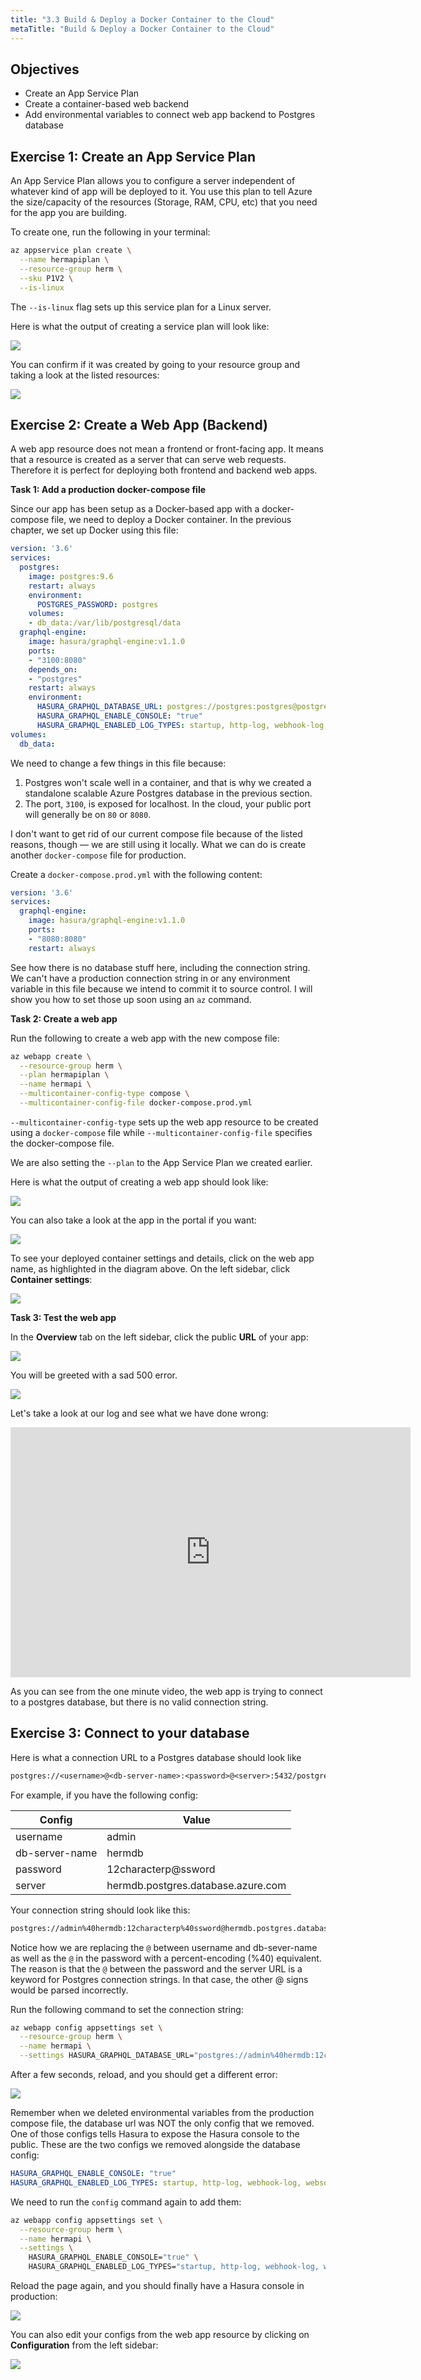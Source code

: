 ```yaml
---
title: "3.3 Build & Deploy a Docker Container to the Cloud"
metaTitle: "Build & Deploy a Docker Container to the Cloud"
---
```


## Objectives

- Create an App Service Plan
- Create a container-based web backend
- Add environmental variables to connect web app backend to Postgres database


## Exercise 1: Create an App Service Plan

An App Service Plan allows you to configure a server independent of whatever kind of app will be deployed to it. You use this plan to tell Azure the size/capacity of the resources (Storage, RAM, CPU, etc) that you need for the app you are building.

To create one, run the following in your terminal:

```bash
az appservice plan create \
  --name hermapiplan \
  --resource-group herm \
  --sku P1V2 \
  --is-linux
```

The `--is-linux` flag sets up this service plan for a Linux server.

Here is what the output of creating a service plan will look like:

![](https://paper-attachments.dropbox.com/s_CF587C16DBFCB550886E57AB2E7BCFF7611E95AB7F653D7F40F3C3CC5B40D207_1581911564841_Screen+Shot+2020-02-17+at+7.52.24+AM.png)

You can confirm if it was created by going to your resource group and taking a look at the listed resources:

![](https://paper-attachments.dropbox.com/s_CF587C16DBFCB550886E57AB2E7BCFF7611E95AB7F653D7F40F3C3CC5B40D207_1581912679530_image.png)


## Exercise 2: Create a Web App (Backend)

A web app resource does not mean a frontend or front-facing app. It means that a resource is created as a server that can serve web requests. Therefore it is perfect for deploying both frontend and backend web apps.

**Task 1: Add a production docker-compose file**

Since our app has been setup as a Docker-based app with a docker-compose file, we need to deploy a Docker container. In the previous chapter, we set up Docker using this file:

```yml
version: '3.6'
services:
  postgres:
    image: postgres:9.6
    restart: always
    environment:
      POSTGRES_PASSWORD: postgres
    volumes:
    - db_data:/var/lib/postgresql/data
  graphql-engine:
    image: hasura/graphql-engine:v1.1.0
    ports:
    - "3100:8080"
    depends_on:
    - "postgres"
    restart: always
    environment:
      HASURA_GRAPHQL_DATABASE_URL: postgres://postgres:postgres@postgres:5432/postgres
      HASURA_GRAPHQL_ENABLE_CONSOLE: "true"
      HASURA_GRAPHQL_ENABLED_LOG_TYPES: startup, http-log, webhook-log, websocket-log, query-log
volumes:
  db_data:
```
We need to change a few things in this file because:

1. Postgres won't scale well in a container, and that is why we created a standalone scalable Azure Postgres database in the previous section.
2. The port, `3100`, is exposed for localhost. In the cloud, your public port will generally be on `80` or `8080`.

I don't want to get rid of our current compose file because of the listed reasons, though —  we are still using it locally. What we can do is create another `docker-compose` file for production.

Create a `docker-compose.prod.yml` with the following content:

```yml
version: '3.6'
services:
  graphql-engine:
    image: hasura/graphql-engine:v1.1.0
    ports:
    - "8080:8080"
    restart: always
```

See how there is no database stuff here, including the connection string. We can't have a production connection string in or any environment variable in this file because we intend to commit it to source control. I will show you how to set those up soon using an `az` command.

**Task 2: Create a web app**

Run the following to create a web app with the new compose file:

```bash
az webapp create \
  --resource-group herm \
  --plan hermapiplan \
  --name hermapi \
  --multicontainer-config-type compose \
  --multicontainer-config-file docker-compose.prod.yml
```

`--multicontainer-config-type` sets up the web app resource to be created using a `docker-compose` file while `--multicontainer-config-file` specifies the docker-compose file.

We are also setting the `--plan` to the App Service Plan we created earlier. 

Here is what the output of creating a web app should look like:

![](https://paper-attachments.dropbox.com/s_CF587C16DBFCB550886E57AB2E7BCFF7611E95AB7F653D7F40F3C3CC5B40D207_1581910115345_image.png)


You can also take a look at the app in the portal if you want:

![](https://paper-attachments.dropbox.com/s_CF587C16DBFCB550886E57AB2E7BCFF7611E95AB7F653D7F40F3C3CC5B40D207_1581912731820_image.png)


To see your deployed container settings and details, click on the web app name, as highlighted in the diagram above. On the left sidebar, click **Container settings**:


![](https://paper-attachments.dropbox.com/s_CF587C16DBFCB550886E57AB2E7BCFF7611E95AB7F653D7F40F3C3CC5B40D207_1581921913451_image.png)


**Task 3: Test the web app**

In the **Overview** tab on the left sidebar, click the public **URL** of your app:

![](https://paper-attachments.dropbox.com/s_CF587C16DBFCB550886E57AB2E7BCFF7611E95AB7F653D7F40F3C3CC5B40D207_1581912754431_Screen+Shot+2020-02-17+at+8.09.09+AM.png)


You will be greeted with a sad 500 error.

![](https://paper-attachments.dropbox.com/s_CF587C16DBFCB550886E57AB2E7BCFF7611E95AB7F653D7F40F3C3CC5B40D207_1581912761159_Screen+Shot+2020-02-17+at+8.07.38+AM.png)

Let's take a look at our log and see what we have done wrong:

<iframe src="https://player.vimeo.com/video/391896239" width="640" height="400" frameborder="0" allow="autoplay; fullscreen" allowfullscreen></iframe>

As you can see from the one minute video, the web app is trying to connect to a postgres database, but there is no valid connection string.


## Exercise 3: Connect to your database

Here is what a connection URL to a Postgres database should look like

```txt
postgres://<username>@<db-server-name>:<password>@<server>:5432/postgres
```

For example, if you have the following config:

| Config         | Value                              |
| -------------- | ---------------------------------- |
| username       | admin                              |
| db-server-name | hermdb                             |
| password       | 12characterp@ssword                |
| server         | hermdb.postgres.database.azure.com |

Your connection string should look like this:

```txt
postgres://admin%40hermdb:12characterp%40ssword@hermdb.postgres.database.azure.com:5432/postgres
```

Notice how we are replacing the `@` between username and db-sever-name as well as the `@` in the password with a percent-encoding (%40) equivalent. The reason is that the `@` between the password and the server URL is a keyword for Postgres connection strings. In that case, the other @ signs would be parsed incorrectly.

Run the following command to set the connection string:

```bash
az webapp config appsettings set \
  --resource-group herm \
  --name hermapi \
  --settings HASURA_GRAPHQL_DATABASE_URL="postgres://admin%40hermdb:12characterp%40ssword@hermdb.postgres.database.azure.com:5432/postgres"
```

After a few seconds, reload, and you should get a different error:

![](https://paper-attachments.dropbox.com/s_CF587C16DBFCB550886E57AB2E7BCFF7611E95AB7F653D7F40F3C3CC5B40D207_1581923868712_image.png)


Remember when we deleted environmental variables from the production compose file, the database url was NOT the only config that we removed. One of those configs tells Hasura to expose the Hasura console to the public. These are the two configs we removed alongside the database config:

```yml
HASURA_GRAPHQL_ENABLE_CONSOLE: "true"
HASURA_GRAPHQL_ENABLED_LOG_TYPES: startup, http-log, webhook-log, websocket-log, query-log
```

We need to run the `config` command again to add them:

```bash
az webapp config appsettings set \
  --resource-group herm \
  --name hermapi \
  --settings \
    HASURA_GRAPHQL_ENABLE_CONSOLE="true" \
    HASURA_GRAPHQL_ENABLED_LOG_TYPES="startup, http-log, webhook-log, websocket-log, query-log"
```

Reload the page again, and you should finally have a Hasura console in production:


![](https://paper-attachments.dropbox.com/s_CF587C16DBFCB550886E57AB2E7BCFF7611E95AB7F653D7F40F3C3CC5B40D207_1581924138907_image.png)


You can also edit your configs from the web app resource by clicking on **Configuration** from the left sidebar:


![](https://paper-attachments.dropbox.com/s_CF587C16DBFCB550886E57AB2E7BCFF7611E95AB7F653D7F40F3C3CC5B40D207_1582009645303_image.png)


